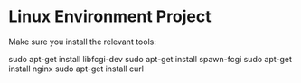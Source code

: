 # Linux Environment Project

Make sure you install the relevant tools:

sudo apt-get install libfcgi-dev
sudo apt-get install spawn-fcgi
sudo apt-get install nginx
sudo apt-get install curl
